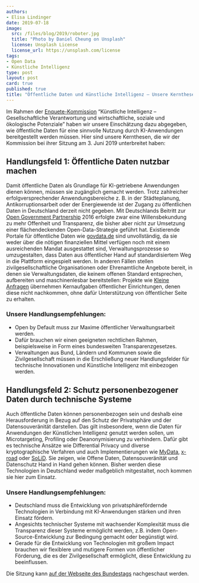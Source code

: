 ```yaml
---
authors:
- Elisa Lindinger
date: 2019-07-18
image:
  src: /files/blog/2019/roboter.jpg
  title: "Photo by Daniel Cheung on Unsplash"
  license: Unsplash License
  license_url: https://unsplash.com/license
tags:
- Open Data
- Künstliche Intelligenz
type: post
layout: post
card: true
published: true
title: "Öffentliche Daten und Künstliche Intelligenz – Unsere Kernthesen für die Enquete-Kommission"
---
```


Im Rahmen der [Enquete-Kommission](https://www.bundestag.de/ausschuesse/weitere_gremien/enquete_ki) “Künstliche Intelligenz – Gesellschaftliche Verantwortung und wirtschaftliche, soziale und ökologische Potenziale” haben wir unsere Einschätzung dazu abgegeben, wie öffentliche Daten für eine sinnvolle Nutzung durch KI-Anwendungen bereitgestellt werden müssen. Hier sind unsere Kernthesen, die wir der Kommission bei ihrer Sitzung am 3. Juni 2019 unterbreitet haben: 


## Handlungsfeld 1: Öffentliche Daten nutzbar machen
Damit öffentliche Daten als Grundlage für KI-getriebene Anwendungen dienen können, müssen sie zugänglich gemacht werden. Trotz zahlreicher erfolgversprechender Anwendungsbereiche z. B. in der Städteplanung, Antikorruptionsarbeit oder der Energiewende ist der Zugang zu öffentlichen Daten in Deutschland derzeit nicht gegeben. Mit Deutschlands Beitritt zur [Open Government Partnership](https://opengovpartnership.de/) 2016 erfolgte zwar eine Willensbekundung zu mehr Offenheit und Transparenz, die bisher aber nicht zur Umsetzung einer flächendeckenden Open-Data-Strategie geführt hat. Existierende Portale für öffentliche Daten wie [govdata.de](https://www.govdata.de/) sind unvollständig, da sie weder über die nötigen finanziellen Mittel verfügen noch mit einem ausreichenden Mandat ausgestattet sind, Verwaltungsprozesse so umzugestalten, dass Daten aus öffentlicher Hand auf standardisiertem Weg in die Plattform eingespielt werden. In anderen Fällen stellen zivilgesellschaftliche Organisationen oder Ehrenamtliche Angebote bereit, in denen sie Verwaltungsdaten, die keinem offenen Standard entsprechen, aufbereiten und maschinenlesbar bereitstellen: Projekte wie [Kleine Anfragen](https://kleineanfragen.de/) übernehmen Kernaufgaben öffentlicher Einrichtungen, denen diese nicht nachkommen, ohne dafür Unterstützung von öffentlicher Seite zu erhalten.

### Unsere Handlungsempfehlungen:
- Open by Default muss zur Maxime öffentlicher Verwaltungsarbeit werden.
- Dafür brauchen wir einen geeigneten rechtlichen Rahmen, beispielsweise in Form eines bundesweiten Transparenzgesetzes.
- Verwaltungen aus Bund, Ländern und Kommunen sowie die Zivilgesellschaft müssen in die Erschließung neuer Handlungsfelder für technische Innovationen und Künstliche Intelligenz mit einbezogen werden.



## Handlungsfeld 2: Schutz personenbezogener Daten durch technische Systeme
Auch öffentliche Daten können personenbezogen sein und deshalb eine Herausforderung in Bezug auf den Schutz der Privatsphäre und der Datensouveränität darstellen. Das gilt insbesondere, wenn die Daten für Anwendungen der Künstlichen Intelligenz genutzt werden sollen, um Microtargeting, Profiling oder Deanonymisierung zu verhindern. Dafür gibt es technische Ansätze wie Differential Privacy und diverse kryptographische Verfahren und auch Implementierungen wie [MyData](https://mydata.org/), [x-road](https://x-road.global/) oder [SoLiD](https://solid.mit.edu/). Sie zeigen, wie Offene Daten, Datensouveränität und Datenschutz Hand in Hand gehen können. Bisher werden diese Technologien in Deutschland weder maßgeblich mitgestaltet, noch kommen sie hier zum Einsatz.

### Unsere Handlungsempfehlungen:
- Deutschland muss die Entwicklung von privatsphärefördernde Technologien in Verbindung mit KI-Anwendungen stärken und ihren Einsatz fördern.
- Angesichts technischer Systeme mit wachsender Komplexität muss die Transparenz dieser Systeme ermöglicht werden, z.B. indem Open-Source-Entwicklung zur Bedingung gemacht oder begünstigt wird.
- Gerade für die Entwicklung von Technologien mit großem Impact brauchen wir flexiblere und mutigere Formen von öffentlicher Förderung, die es der Zivilgesellschaft ermöglicht, diese Entwicklung zu beeinflussen.


Die Sitzung kann [auf der Webseite des Bundestags](https://www.bundestag.de/dokumente/textarchiv/2019/kw23-pa-enquete-ki-644010) nachgeschaut werden. 
